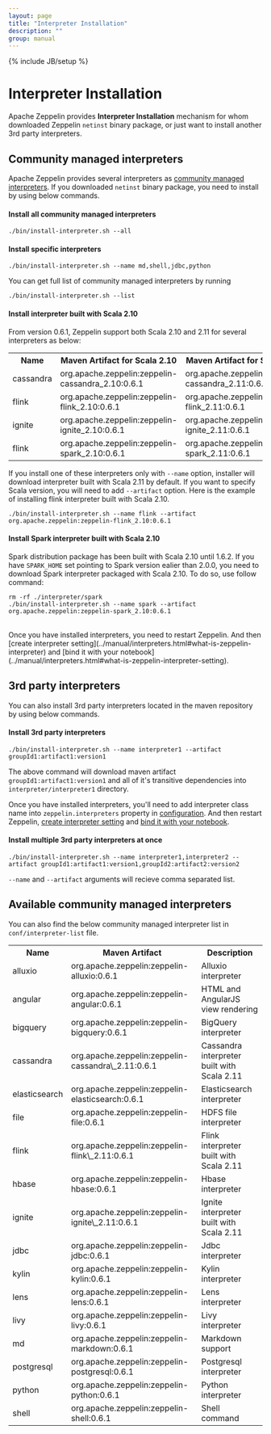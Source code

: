 ```yaml
---
layout: page
title: "Interpreter Installation"
description: ""
group: manual
---
```

<!--
Licensed under the Apache License, Version 2.0 (the "License");
you may not use this file except in compliance with the License.
You may obtain a copy of the License at

http://www.apache.org/licenses/LICENSE-2.0

Unless required by applicable law or agreed to in writing, software
distributed under the License is distributed on an "AS IS" BASIS,
WITHOUT WARRANTIES OR CONDITIONS OF ANY KIND, either express or implied.
See the License for the specific language governing permissions and
limitations under the License.
-->
{% include JB/setup %}

# Interpreter Installation

<div id="toc"></div>

Apache Zeppelin provides **Interpreter Installation** mechanism for whom downloaded Zeppelin `netinst` binary package, or just want to install another 3rd party interpreters. 

## Community managed interpreters
Apache Zeppelin provides several interpreters as [community managed interpreters](#available-community-managed-interpreters). 
If you downloaded `netinst` binary package, you need to install by using below commands.

#### Install all community managed interpreters

```
./bin/install-interpreter.sh --all
```

#### Install specific interpreters

```
./bin/install-interpreter.sh --name md,shell,jdbc,python
```

You can get full list of community managed interpreters by running

```
./bin/install-interpreter.sh --list
```

#### Install interpreter built with Scala 2.10
From version 0.6.1, Zeppelin support both Scala 2.10 and 2.11 for several interpreters as below:

<table class="table-configuration">
  <tr>
    <th>Name</th>
    <th>Maven Artifact for Scala 2.10</th>
    <th>Maven Artifact for Scala 2.11</th>
  </tr>
  <tr>
    <td>cassandra</td>
    <td>org.apache.zeppelin:zeppelin-cassandra_2.10:0.6.1</td>
    <td>org.apache.zeppelin:zeppelin-cassandra_2.11:0.6.1</td>
  </tr>
  <tr>
    <td>flink</td>
    <td>org.apache.zeppelin:zeppelin-flink_2.10:0.6.1</td>
    <td>org.apache.zeppelin:zeppelin-flink_2.11:0.6.1</td>
  </tr>
  <tr>
    <td>ignite</td>
    <td>org.apache.zeppelin:zeppelin-ignite_2.10:0.6.1</td>
    <td>org.apache.zeppelin:zeppelin-ignite_2.11:0.6.1</td>
  </tr>
  <tr>
    <td>flink</td>
    <td>org.apache.zeppelin:zeppelin-spark_2.10:0.6.1</td>
    <td>org.apache.zeppelin:zeppelin-spark_2.11:0.6.1</td>
  </tr>
</table>

If you install one of these interpreters only with `--name` option, installer will download interpreter built with Scala 2.11 by default. If you want to specify Scala version, you will need to add `--artifact` option. Here is the example of installing flink interpreter built with Scala 2.10.

```
./bin/install-interpreter.sh --name flink --artifact org.apache.zeppelin:zeppelin-flink_2.10:0.6.1
```

#### Install Spark interpreter built with Scala 2.10
Spark distribution package has been built with Scala 2.10 until 1.6.2. If you have `SPARK_HOME` set pointing to Spark version ealier than 2.0.0, you need to download Spark interpreter packaged with Scala 2.10. To do so, use follow command:

```
rm -rf ./interpreter/spark
./bin/install-interpreter.sh --name spark --artifact org.apache.zeppelin:zeppelin-spark_2.10:0.6.1
```

<br />
Once you have installed interpreters, you need to restart Zeppelin. And then [create interpreter setting](../manual/interpreters.html#what-is-zeppelin-interpreter) and [bind it with your notebook](../manual/interpreters.html#what-is-zeppelin-interpreter-setting).


## 3rd party interpreters

You can also install 3rd party interpreters located in the maven repository by using below commands.

#### Install 3rd party interpreters

```
./bin/install-interpreter.sh --name interpreter1 --artifact groupId1:artifact1:version1
```

The above command will download maven artifact `groupId1:artifact1:version1` and all of it's transitive dependencies into `interpreter/interpreter1` directory.

Once you have installed interpreters, you'll need to add interpreter class name into `zeppelin.interpreters` property in [configuration](../install/install.html#apache-zeppelin-configuration).
And then restart Zeppelin, [create interpreter setting](../manual/interpreters.html#what-is-zeppelin-interpreter) and [bind it with your notebook](../manual/interpreters.html#what-is-zeppelin-interpreter-setting).


#### Install multiple 3rd party interpreters at once

```
./bin/install-interpreter.sh --name interpreter1,interpreter2 --artifact groupId1:artifact1:version1,groupId2:artifact2:version2
```

`--name` and `--artifact` arguments will recieve comma separated list.

## Available community managed interpreters

You can also find the below community managed interpreter list in `conf/interpreter-list` file.
<table class="table-configuration">
  <tr>
    <th>Name</th>
    <th>Maven Artifact</th>
    <th>Description</th>
  </tr>
  <tr>
    <td>alluxio</td>
    <td>org.apache.zeppelin:zeppelin-alluxio:0.6.1</td>
    <td>Alluxio interpreter</td>
  </tr>
  <tr>
    <td>angular</td>
    <td>org.apache.zeppelin:zeppelin-angular:0.6.1</td>
    <td>HTML and AngularJS view rendering</td>
  </tr>
  <tr>
    <td>bigquery</td>
    <td>org.apache.zeppelin:zeppelin-bigquery:0.6.1</td>
    <td>BigQuery interpreter</td>
  </tr>
  <tr>
    <td>cassandra</td>
    <td>org.apache.zeppelin:zeppelin-cassandra\_2.11:0.6.1</td>
    <td>Cassandra interpreter built with Scala 2.11</td>
  </tr>
  <tr>
    <td>elasticsearch</td>
    <td>org.apache.zeppelin:zeppelin-elasticsearch:0.6.1</td>
    <td>Elasticsearch interpreter</td>
  </tr>
  <tr>
    <td>file</td>
    <td>org.apache.zeppelin:zeppelin-file:0.6.1</td>
    <td>HDFS file interpreter</td>
  </tr>
  <tr>
    <td>flink</td>
    <td>org.apache.zeppelin:zeppelin-flink\_2.11:0.6.1</td>
    <td>Flink interpreter built with Scala 2.11</td>
  </tr>
  <tr>
    <td>hbase</td>
    <td>org.apache.zeppelin:zeppelin-hbase:0.6.1</td>
    <td>Hbase interpreter</td>
  </tr>
  <tr>
    <td>ignite</td>
    <td>org.apache.zeppelin:zeppelin-ignite\_2.11:0.6.1</td>
    <td>Ignite interpreter built with Scala 2.11</td>
  </tr>
  <tr>
    <td>jdbc</td>
    <td>org.apache.zeppelin:zeppelin-jdbc:0.6.1</td>
    <td>Jdbc interpreter</td>
  </tr>
  <tr>
    <td>kylin</td>
    <td>org.apache.zeppelin:zeppelin-kylin:0.6.1</td>
    <td>Kylin interpreter</td>
  </tr>
  <tr>
    <td>lens</td>
    <td>org.apache.zeppelin:zeppelin-lens:0.6.1</td>
    <td>Lens interpreter</td>
  </tr>
  <tr>
    <td>livy</td>
    <td>org.apache.zeppelin:zeppelin-livy:0.6.1</td>
    <td>Livy interpreter</td>
  </tr>
  <tr>
    <td>md</td>
    <td>org.apache.zeppelin:zeppelin-markdown:0.6.1</td>
    <td>Markdown support</td>
  </tr>
  <tr>
    <td>postgresql</td>
    <td>org.apache.zeppelin:zeppelin-postgresql:0.6.1</td>
    <td>Postgresql interpreter</td>
  </tr>
  <tr>
    <td>python</td>
    <td>org.apache.zeppelin:zeppelin-python:0.6.1</td>
    <td>Python interpreter</td>
  </tr>
  <tr>
    <td>shell</td>
    <td>org.apache.zeppelin:zeppelin-shell:0.6.1</td>
    <td>Shell command</td>
  </tr>
</table>
